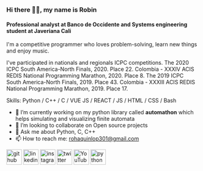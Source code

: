 ### Hi there 👋🏾, my name is Robin
#### **Professional analyst** at Banco de Occidente and **Systems engineering student** at Javeriana Cali
I'm a competitive programmer who loves problem-solving, learn new things and enjoy music.

I've participated in nationals and regionals ICPC competitions.
The 2020 ICPC South America-North Finals, 2020. Place 22.
Colombia - XXXIV ACIS REDIS National Programming Marathon, 2020. Place 8.
The 2019 ICPC South America-North Finals, 2019. Place 43.
Colombia - XXXIII ACIS REDIS National Programming Marathon, 2019. Place 17.

Skills: Python / C++ / C / VUE JS / REACT / JS / HTML / CSS / Bash

- 🔭 I’m currently working on my python library called **automathon** which helps simulating and visualizing finite automata 
- 👯 I’m looking to collaborate on Open source projects 
- 💬 Ask me about Python, C, C++ 
- 📫 How to reach me: rohaquinlop301@gmail.com 


[<img src='https://cdn.jsdelivr.net/npm/simple-icons@3.0.1/icons/github.svg' alt='github' height='40'>](https://github.com/rohaquinlop)  [<img src='https://cdn.jsdelivr.net/npm/simple-icons@3.0.1/icons/linkedin.svg' alt='linkedin' height='40'>](https://www.linkedin.com/in/robin-hafid-quintero-lopez/)  [<img src='https://cdn.jsdelivr.net/npm/simple-icons@3.0.1/icons/instagram.svg' alt='instagram' height='40'>](https://www.instagram.com/therobinquintero/)  [<img src='https://cdn.jsdelivr.net/npm/simple-icons@3.0.1/icons/twitter.svg' alt='twitter' height='40'>](https://twitter.com/RobinHafid)  [<img src='https://cdn.jsdelivr.net/npm/simple-icons@3.0.1/icons/youtube.svg' alt='YouTube' height='40'>](https://www.youtube.com/channel/UCpA2-pYqfzbhdU80_4N-vPg)  [<img src='https://cdn.jsdelivr.net/npm/simple-icons@3.0.1/icons/python.svg' alt='python' height='40'>](https://github.com/rohaquinlop/automathon)  


<!--
<a href='https://archiveprogram.github.com/'><img src='https://raw.githubusercontent.com/acervenky/animated-github-badges/master/assets/acbadge.gif' width='40' height='40'></a> <a href='https://github.com/pricing'><img src='https://raw.githubusercontent.com/acervenky/animated-github-badges/master/assets/pro.gif' width='40' height='40'></a>
-->



<!--
**rohaquinlop/rohaquinlop** is a ✨ _special_ ✨ repository because its `README.md` (this file) appears on your GitHub profile.

Here are some ideas to get you started:

- 🔭 I’m currently working on ...
- 🌱 I’m currently learning ...
- 👯 I’m looking to collaborate on ...
- 🤔 I’m looking for help with ...
- 💬 Ask me about ...
- 📫 How to reach me: ...
- 😄 Pronouns: ...
- ⚡ Fun fact: ...
-->
